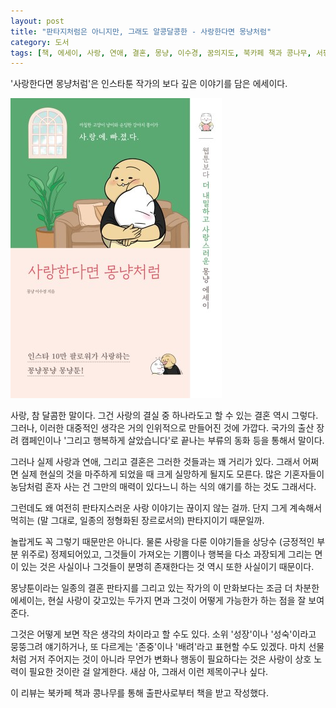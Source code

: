 ```yaml
---
layout: post
title: "판타지처럼은 아니지만, 그래도 알콩달콩한 - 사랑한다면 몽냥처럼"
category: 도서
tags: [책, 에세이, 사랑, 연애, 결혼, 몽냥, 이수경, 꿈의지도, 북카페 책과 콩나무, 서평]
---
```


'사랑한다면 몽냥처럼'은
인스타툰 작가의 보다 깊은 이야기를 담은 에세이다.

![표지](/images/mong-nyang-essay-book-h480.jpg)

사랑, 참 달콤한 말이다.
그건 사랑의 결실 중 하나라도고 할 수 있는 결혼 역시 그렇다.
그러나, 이러한 대중적인 생각은 거의 인위적으로 만들어진 것에 가깝다.
국가의 출산 장려 캠페인이나 '그리고 행복하게 살았습니다'로 끝나는 부류의 동화 등을 통해서 말이다.

그러나 실제 사랑과 연애, 그리고 결혼은 그러한 것들과는 꽤 거리가 있다.
그래서 어쩌면 실제 현실의 것을 마주하게 되었을 때 크게 실망하게 될지도 모른다.
많은 기혼자들이 농담처럼 혼자 사는 건 그만의 매력이 있다느니 하는 식의 얘기를 하는 것도 그래서다.

그런데도 왜 여전히 판타지스러운 사랑 이야기는 끊이지 않는 걸까.
단지 그게 계속해서 먹히는 (말 그대로, 일종의 정형화된 장르로서의) 판타지이기 때문일까.

놀랍게도 꼭 그렇기 때문만은 아니다.
물론 사랑을 다룬 이야기들을 상당수 (긍정적인 부분 위주로) 정제되어있고,
그것들이 가져오는 기쁨이나 행복을 다소 과장되게 그리는 면이 있는 것은 사실이나
그것들이 분명히 존재한다는 것 역시 또한 사실이기 때문이다.

몽냥툰이라는 일종의 결혼 판타지를 그리고 있는 작가의
이 만화보다는 조금 더 차분한 에세이는,
현실 사랑이 갖고있는 두가지 면과
그것이 어떻게 가능한가 하는 점을 잘 보여준다.

그것은 어떻게 보면 작은 생각의 차이라고 할 수도 있다.
소위 '성장'이나 '성숙'이라고 뭉뚱그려 얘기하거나,
또 다르게는 '존중'이나 '배려'라고 표현할 수도 있겠다.
마치 선물처럼 거저 주어지는 것이 아니라
무언가 변화나 행동이 필요하다는 것은 사랑이 상호 노력이 필요한 것이란 걸 알게한다.
새삼 아, 그래서 이런 제목이구나 싶다.



<div class="im im-info">
이 리뷰는 북카페 책과 콩나무를 통해 출판사로부터 책을 받고 작성했다.
</div>
